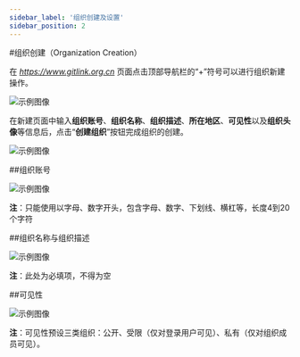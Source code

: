 ```yaml
---
sidebar_label: '组织创建及设置'      
sidebar_position: 2    
---
```

 #组织创建（Organization Creation）
 
 在 *https://www.gitlink.org.cn* 页面点击顶部导航栏的“+”符号可以进行组织新建操作。
 
 ![示例图像](/images/Org/imageOrg1.png)
 
 在新建页面中输入**组织账号**、**组织名称**、**组织描述**、**所在地区**、**可见性**以及**组织头像**等信息后，点击“**创建组织**”按钮完成组织的创建。

 ![示例图像](/images/Org/imageOrg2.png)

##组织账号

 ![示例图像](/images/Org/imageOrg4.png)

**注**：只能使用以字母、数字开头，包含字母、数字、下划线、横杠等，长度4到20个字符

##组织名称与组织描述

 ![示例图像](/images/Org/imageOrg5.png)

**注**：此处为必填项，不得为空

##可见性

 ![示例图像](/images/Org/imageOrg3.png)

**注**：可见性预设三类组织：公开、受限（仅对登录用户可见）、私有（仅对组织成员可见）。
